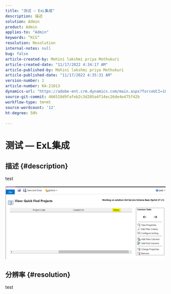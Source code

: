 ```yaml
---
title: "测试 — ExL集成"
description: 描述
solution: Admin
product: Admin
applies-to: "Admin"
keywords: “KCS”
resolution: Resolution
internal-notes: null
bug: false
article-created-by: Mohini lakshmi priya Mothukuri
article-created-date: "11/17/2022 4:34:17 AM"
article-published-by: Mohini lakshmi priya Mothukuri
article-published-date: "11/17/2022 4:35:31 AM"
version-number: 1
article-number: KA-21013
dynamics-url: "https://adobe-ent.crm.dynamics.com/main.aspx?forceUCI=1&pagetype=entityrecord&etn=knowledgearticle&id=d5c64415-3166-ed11-9561-6045bd006b3d"
source-git-commit: 466519d9fafeb2c3d205a4f14ec26de4e475f42b
workflow-type: tm+mt
source-wordcount: '12'
ht-degree: 50%

---
```


# 测试 — ExL集成

## 描述 {#description}

test<br><br>![](assets/___dc58433a-3166-ed11-9561-6045bd006b3d___.png)

## 分辨率 {#resolution}


test
